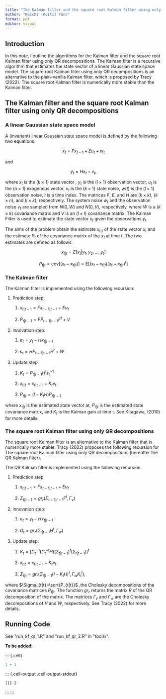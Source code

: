 ```yaml
---
title: "The Kalman filter and the square root Kalman filter using only QR decompositions"
author: "Koichi (Koiti) Yano"
format: pdf
editor: visual
---
```



## Introduction

In this note, I outline the algorithms for the Kalman filter and the square root Kalman filter using only QR decompositions. The Kalman filter is a recursive algorithm that estimates the state vector of a linear Gaussian state space model. The square root Kalman filter using only QR decompositions is an alternative to the plain-vanilla Kalman filter, which is proposed by Tracy (2022). The square root Kalman filter is numerically more stable than the Kalman filter.

## The Kalman filter and the square root Kalman filter using only QR decompositions

### A linear Gaussian state space model

A (invariant) linear Gaussian state space model is defined by the following two equations.

$$
x_t=Fx_{t-1} + E u_t + w_t
$$

and

$$y_t=Hx_t+v_t,$$

where $x_t$ is the $(k \times 1)$ state vector , $y_t$ is the $(l \times 1)$ observation vector, $u_t$ is the $(n \times 1)$ exogenous vector, $v_t$ is the $(k \times 1)$ state noise, $w(t)$ is the $(l \times 1)$ observation noise, $t$ is a time index. The matrices $F$, $E$, and $H$ are $(k \times k)$, $(k \times n)$, and $(l \times k)$, respectively. The system noise $w_t$ and the observation noise $v_t$ are sampled from $N(0, W)$ and $N(0,V)$, respectively, where $W$ is a $(k \times k)$ covariance matrix and $V$ is an $(l \times l)$ covariance matrix. The Kalman Filter is used to estimate the state vector $x_t$ given the observations $y_t$.

The aims of the problem obtain the estimate $x_{t|t}$ of the state vector $x_t$ and the estimate $P_{t}$ of the covariance matrix of the $x_t$ at time $t$. The two estimates are defined as follows:

$$
x_{t|t} = E[x_t|y_1, y_2, \ldots, y_t]
$$

$$ 
P_{t|t} = \text{cov}\bigl[ (x_t - x_{t|t}) \bigr] = \text{E}\bigl[(x_t - x_{t|t})(x_t - x_{t|t})^t \bigr]
$$

### The Kalman filter

The Kalman filter is implemented using the following recursion:

1.  Prediction step:

    1.  $x_{t|t-1} = F x_{t-1|t-1} + E u_t$

    2.  $P_{t|t-1} = F P_{t-1|t-1} F^t + V$

2.  Innovation step:

    1.  $e_t = y_t - H x_{t|t-1}$

    2.  $s_t = H P_{t-1|t-1}H^t + W$

3.  Update step:

    1.  $K_t=P_{t|t-1} H^t s_t^{-1}$

    2.  $x_{t|t} = x_{t|t-1} + K_t e_t$

    3.  $P_{t|t} = (I - K_t H) P_{t|t-1}$

where $x_{t|t}$ is the estimated state vector at, $P_{t|t}$ is the estimated state covariance matrix, and $K_t$ is the Kalman gain at time t. See Kitagawa, (2010) for more details.

### The square root Kalman filter using only QR decompositions

The square root Kalman filter is an alternative to the Kalman filter that is numerically more stable. Tracy (2022) proposes the following recursion for The square root Kalman filter using only QR decompositions (hereafter the QR Kalman filter).

The QR Kalman filter is implemented using the following recursion

1.  Prediction step

    1.  $x_{t|t-1} = F x_{t-1|t-1} + E u_t$

    2.  $\Sigma_{t|t-1} = gr_r(\Sigma_{t-1|t-1} F^t, \Gamma_v)$

2.  Innovation step:

    1.  $e_t = y_t - H x_{t|t-1}$

    2.  $G_t = gr_r (\Sigma_{t|t-1} H^t, \Gamma_w)$

3.  Update step:

    1.  $K_t={[G_t^{-1} (G_t^{-t} H) {(\Sigma_{t|t-1})}^t(\Sigma_{t|t-1})]}^t$

    2.  $x_{t|t} = x_{t|t-1} + K_t e_t$

    3.  $\Sigma_{t|t} = gr_r(\Sigma_{t|t-1}{(I - K_t H)}^t, \Gamma_w {K_t}^t),$

where $\Sigma_{t|t}=\sqrt{P_{t|t}}$ ,the Cholesky decompositions of the covariance matrices $P_{t|t}$. The function $gr_r$ returns the matrix $R$ of the QR decomposition of the matrix. The matrices $\Gamma_v$ and $\Gamma_w$ are the Cholesky decompositions of $V$ and $W$, respectively. See Tracy (2022) for more details.

## Running Code

See "run_kf_qr_1.R" and "run_kf_qr_2.R" in "tools/".

**To be added:**


::: {.cell}

```{.r .cell-code}
1 + 1
```

::: {.cell-output .cell-output-stdout}

```
[1] 2
```


:::
:::

